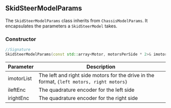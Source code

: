 ## SkidSteerModelParams

The `SkidSteerModelParams` class inherits from `ChassisModelParams`. It encapsulates the parameters a `SkidSteerModel` takes.

### Constructor

```c++
//Signature
SkidSteerModelParams(const std::array<Motor, motorsPerSide * 2>& imotorList, QuadEncoder ileftEnc, QuadEncoder irightEnc)
```

Parameter | Description
----------|------------
imotorList | The left and right side motors for the drive in the format, `{left motors, right motors}`
ileftEnc | The quadrature encoder for the left side
irightEnc | The quadrature encoder for the right side
